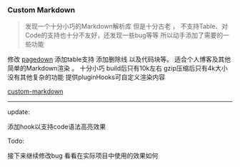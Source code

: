  
<!--  intro: 发现一个十分小巧的Markdown解析库 但是十分古老 ， 不支持Table、对Code的支持也十分不友好，还发现一些bug等等
所以动手添加了需要的一些功能  -->

### Custom Markdown

> 发现一个十分小巧的Markdown解析库 但是十分古老 ， 不支持Table、对Code的支持也十分不友好，还发现一些bug等等
所以动手添加了需要的一些功能


修改 [pagedown](https://github.com/ujifgc/pagedown) 添加table支持 添加删除线 以及代码块等。
适合个人博客及其他简单的Markdown渲染 。
十分小巧 build后只有10k左右 gzip压缩后只有4k大小 没有其他复杂的功能 提供pluginHooks可自定义渲染内容


[custom-markdown](https://github.com/forzys/custom-markdown)

---
update:

添加hook以支持code语法高亮效果

Todo:

接下来继续修改bug 看看在实际项目中使用的效果如何
